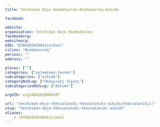 ```yaml
---
title: Tenchikan Dojo Θεσσαλονίκη-Θεσσαλονίκη-Aikido

facebook:

website:
organisation: Tenchikan Dojo Θεσσαλονίκη
facebookorg:
websiteorg:
UID: "07042020140411school"
cities: "Θεσσαλονίκη"
perioxi: ""
address: ""

places: [""]
categories: ["polemikes-texnes"]
subcategories: ["aikido"]
categoryNoSLug: ["Πολεμικές τέχνες"]
subcategoriesNoSLug: ["Aikido"]

orgUID: org14042020000107

url: "tenchikan-dojo-thessaloniki-thessaloniki-aikido/thessaloniki//"
slug: "tenchikan-dojo-thessaloniki-thessaloniki-aikido"
aliases:
    - /07042020140411school
---
```






